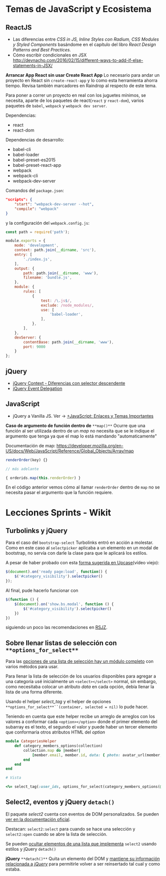 # Temas de JavaScript y Ecosistema

## ReactJS

- Las diferencias entre *CSS in JS, Inline Styles con Radium, CSS Modules y Styled Components* basándome en el capítulo del libro *React Design Patterns and Best Practices.*
- Cómo escribir condicionales en JSX http://devnacho.com/2016/02/15/different-ways-to-add-if-else-statements-in-JSX/

**Arrancar App React sin usar Create React App**
Lo necesario para andar un proyecto en React sin `create-react-app` y lo como esta herramienta ahorra tiempo. Revisa también marcadores en Raindrop al respecto de este tema.

Para poner a correr un proyecto en real con los juguetes mínimos, se necesita, aparte de los paquetes de react(`react` y `react-dom`), varios paquetes de `babel`, `webpack` y `webpack dev server`.

Dependencias:

- react
- react-dom

Dependencias de desarrollo:

- babel-cli
- babel-loader
- babel-preset-es2015
- babel-preset-react-app
- webpack
- webpack-cli
- webpack-dev-server

Comandos del `package.json`:
```json
"scripts": {
	"start": "webpack-dev-server --hot",
	"compile": "webpack"
}
```

y la configuración del `webpack.config.js`:
```js
const path = require('path');

module.exports = {
	mode: 'development',
	context: path.join(__dirname, 'src'),
	entry: [
		'./index.js',
	],
	output: {
		path: path.join(__dirname, 'www'),
		filename: 'bundle.js',
	},
	module: {
		rules: [
			{
				test: /\.js$/,
				exclude: /node_modules/,
				use: [
					'babel-loader',
				],
			},
		],
	},
	devServer: {
		contentBase: path.join(__dirname, 'www'),
		port: 9000
	}
};
```


## jQuery

- [jQuery Context - Diferencias con selector descendente](https://stackoverflow.com/questions/16422478/what-is-context-in-jquery-selector)
- [jQuery Event Delegation](https://learn.jquery.com/events/event-delegation/)


## JavaScript

- jQuery a Vanilla JS. Ver → [+JavaScript: Enlaces y Temas Importantes](https://paper.dropbox.com/doc/JavaScript-Enlaces-y-Temas-Importantes-94RMURr5MLPA2cFzZmDXs) 

**Caso de argumento de función dentro de** `**map()**`
Ocurre que una función al ser utilizada dentro de un *map* no necesita que se le indique el argumento que tenga ya que el map lo está mandando "automaticamente"

Documentación de map: https://developer.mozilla.org/en-US/docs/Web/JavaScript/Reference/Global_Objects/Array/map

```js
renderOrder(key) {}

// más adelante

{ orderids.map(this.renderOrder) }
```

En el código anterior vemos cómo al llamar `renderOrder` dentro de `map` no se necesita pasar el argumento que la función requiere.

# Lecciones Sprints - Wikit

## Turbolinks y jQuery

Para el caso del `bootstrap-select` Turbolinks entró en acción a molestar. Como en este caso al `selectpicker` aplicaba a un elemento en un modal de bootstrap, no servía con darle la clase para que le aplicará los estilos.

A pesar de haber probado con esta [forma sugerida en Upcase](https://thoughtbot.com/upcase/videos/turbolinks)(vídeo viejo):
```js
$(document).on('ready page:load', function() {
	$('#category_visibility').selectpicker()
});
```

Al final, pude hacerlo funcionar con
```js
$(function () {
	$(document).on('show.bs.modal', function () {
		$('#category_visibility').selectpicker()
	})
})
```

siguiendo un poco las recomendaciones en [RSJZ](http://ricostacruz.com/rsjs).

## Sobre llenar listas de selección con `**options_for_select**`

Para las [opciones de una lista de selección hay un módulo completo](https://api.rubyonrails.org/classes/ActionView/Helpers/FormOptionsHelper.html) con varios métodos para usar.

Para llenar la lista de selección de los usuarios disponibles para agregar a una categoría usé inicialmente un `<select></select>` normal, sin embargo, como necesitaba colocar un atributo *data* en cada opción, debía llenar la lista de una forma diferente.

Usando el helper *select_tag* y el helper de opciones `**options_for_select**``(container, selected = nil)` lo pude hacer.

Teniendo en cuenta que este helper recibe un arreglo de arreglos con los valores a conformar cada `<option></option>` donde el primer elemento del subarray es el texto, el segundo el valor y puede haber un tercer elemento que conformaría otros atributos HTML del *option*

```ruby
module CategoriesHelper
	def category_members_options(collection)
		collection.map do |member|
			[member.email, member.id, data: { photo: avatar_url(member, 25) }]
		end
	end
end

# Vista

<%= select_tag(:user_ids, options_for_select(category_members_options(@available_members)), { multiple: true, class: 'form-control' }) %>
```


## Select2, eventos y jQuery `detach()`

El paquete *select2* cuenta con eventos de DOM personalizados. Se pueden [ver en la documentación oficial](https://select2.org/programmatic-control/events).

Destacan: `select2:select` para cuando se hace una selección y `select2:open` cuando se abre la lista de selección.

Se pueden [ocultar elementos de una lista que implementa](https://stackoverflow.com/questions/36682901/how-to-remove-selected-option-from-the-option-list-in-select2-multiselect-and-sh) `select2` usando estilos y jQuery `detach()`

**jQuery** `**detach()**`
Quita un elemento del DOM y [mantiene su información relacionada a](https://api.jquery.com/detach/) [*jQuery*](https://api.jquery.com/detach/) para permitirle volver a ser reinsertado tal cual y como estaba.


